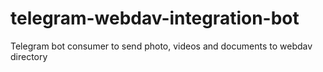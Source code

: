 # telegram-webdav-integration-bot
Telegram bot consumer to send photo, videos and documents to webdav directory
